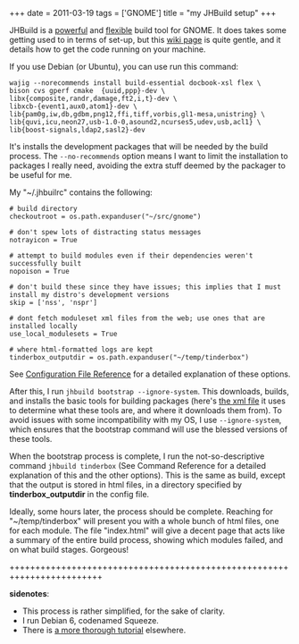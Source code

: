 +++
date = 2011-03-19
tags = ['GNOME']
title = "my JHBuild setup"
+++

JHBuild is a [powerful] and [flexible] build tool for GNOME. It does
takes some getting used to in terms of set-up, but this [wiki page] is
quite gentle, and it details how to get the code running on your
machine.

If you use Debian (or Ubuntu), you can use run this command:

``` {.sourceCode .sh}
wajig --norecommends install build-essential docbook-xsl flex \
bison cvs gperf cmake  {uuid,ppp}-dev \
libx{composite,randr,damage,ft2,i,t}-dev \
libxcb-{event1,aux0,atom1}-dev \
lib{pam0g,iw,db,gdbm,png12,ffi,tiff,vorbis,gl1-mesa,unistring} \
lib{quvi,icu,neon27,usb-1.0-0,asound2,ncurses5,udev,usb,acl1} \
lib{boost-signals,ldap2,sasl2}-dev
```

It\'s installs the development packages that will be needed by the build
process. The `--no-recommends` option means I want to limit the
installation to packages I really need, avoiding the extra stuff deemed
by the packager to be useful for me.

My \"\~/.jhbuilrc\" contains the following:

``` {.sourceCode .python}
# build directory
checkoutroot = os.path.expanduser("~/src/gnome")

# don't spew lots of distracting status messages
notrayicon = True

# attempt to build modules even if their dependencies weren't successfully built
nopoison = True

# don't build these since they have issues; this implies that I must install my distro's development versions
skip = ['nss', 'nspr']

# dont fetch moduleset xml files from the web; use ones that are installed locally
use_local_modulesets = True

# where html-formatted logs are kept
tinderbox_outputdir = os.path.expanduser("~/temp/tinderbox")
```

See [Configuration File Reference][flexible] for a detailed explanation
of these options.

After this, I run `jhbuild bootstrap --ignore-system`. This downloads,
builds, and installs the basic tools for building packages (here\'s [the
xml file] it uses to determine what these tools are, and where it
downloads them from). To avoid issues with some incompatibility with my
OS, I use `--ignore-system`, which ensures that the bootstrap command
will use the blessed versions of these tools.

When the bootstrap process is complete, I run the not-so-descriptive
command `jhbuild tinderbox` (See Command Reference for a detailed
explanation of this and the other options). This is the same as build,
except that the output is stored in html files, in a directory specified
by **tinderbox\_outputdir** in the config file.

Ideally, some hours later, the process should be complete. Reaching for
\"\~/temp/tinderbox\" will present you with a whole bunch of html files,
one for each module. The file \"index.html\" will give a decent page
that acts like a summary of the entire build process, showing which
modules failed, and on what build stages. Gorgeous!

++++++++++++++++++++++++++++++++++++++++++++++++++++++++++++++++++++++++

**sidenotes**:

-   This process is rather simplified, for the sake of clarity.
-   I run Debian 6, codenamed Squeeze.
-   There is [a more thorough tutorial] elsewhere.

  [powerful]: http://library.gnome.org/devel/jhbuild/unstable/command-reference.html.en
  [flexible]: http://library.gnome.org/devel/jhbuild/unstable/config-reference.html.en
  [wiki page]: http://live.gnome.org/Jhbuild
  [the xml file]: http://git.gnome.org/browse/jhbuild/tree/modulesets/bootstrap.modules
  [a more thorough tutorial]: http://www.vuntz.net/journal/post/2010/09/23/My-love-for-jhbuild
